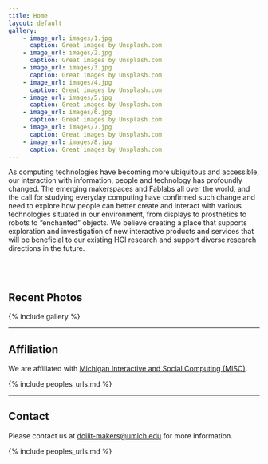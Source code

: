 ```yaml
---
title: Home
layout: default
gallery:
    - image_url: images/1.jpg
      caption: Great images by Unsplash.com
    - image_url: images/2.jpg
      caption: Great images by Unsplash.com
    - image_url: images/3.jpg
      caption: Great images by Unsplash.com
    - image_url: images/4.jpg
      caption: Great images by Unsplash.com
    - image_url: images/5.jpg
      caption: Great images by Unsplash.com
    - image_url: images/6.jpg
      caption: Great images by Unsplash.com
    - image_url: images/7.jpg
      caption: Great images by Unsplash.com
    - image_url: images/8.jpg
      caption: Great images by Unsplash.com
---
```

As computing technologies have becoming more ubiquitous and accessible, our interaction with information, people and technology has profoundly changed. The emerging makerspaces and Fablabs all over the world, and the call for studying everyday computing have confirmed such change and need to explore how people can better create and interact with various technologies situated in our environment, from displays to prosthetics to robots to “enchanted” objects. We believe creating a place that supports exploration and investigation of new interactive products and services that will be beneficial to our existing HCI research and support diverse research directions in the future.


<br />
                <br />

## Recent Photos


{% include gallery %}

---

## Affiliation

We are affiliated with [Michigan Interactive and Social Computing (MISC)](misc.si.umich.edu).

{% include peoples_urls.md %}

---

## Contact

Please contact us at [doiiit-makers@umich.edu](doiiit-makers@umich.edu) for more information.

{% include peoples_urls.md %}
